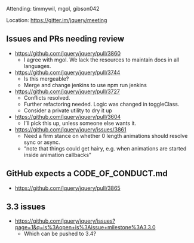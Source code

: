 Attending: timmywil, mgol, gibson042

Location: https://gitter.im/jquery/meeting

## Issues and PRs needing review
* https://github.com/jquery/jquery/pull/3860
  - I agree with mgol. We lack the resources to maintain docs in all languages.
* https://github.com/jquery/jquery/pull/3744 
  - Is this mergeable?
  - Merge and change jenkins to use npm run jenkins
* https://github.com/jquery/jquery/pull/3727
  - Conflicts resolved.
  - Further refactoring needed. Logic was changed in toggleClass.
  - Consider a private utility to dry it up
* https://github.com/jquery/jquery/pull/3604
  - I’ll pick this up, unless someone else wants it.
* https://github.com/jquery/jquery/issues/3861
  - Need a firm stance on whether 0 length animations should resolve sync or async.
  - “note that things could get hairy, e.g. when animations are started inside animation callbacks”

## GitHub expects a CODE_OF_CONDUCT.md
* https://github.com/jquery/jquery/pull/3865 

## 3.3 issues 
* https://github.com/jquery/jquery/issues?page=1&q=is%3Aopen+is%3Aissue+milestone%3A3.3.0 
  - Which can be pushed to 3.4?
